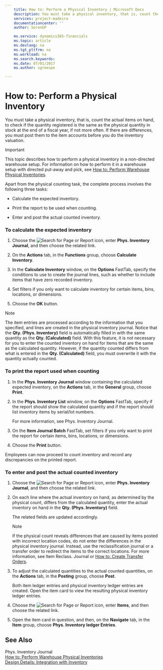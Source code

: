 ```yaml
---
    title: How to: Perform a Physical Inventory | Microsoft Docs
    description: You must take a physical inventory, that is, count the actual items on hand, to check if the quantity registered is the same as the physical quantity in stock at the end of a fiscal year, if not more often. If there are differences, you must post them to the item accounts before you do the inventory valuation.
    services: project-madeira
    documentationcenter: ''
    author: SorenGP

    ms.service: dynamics365-financials
    ms.topic: article
    ms.devlang: na
    ms.tgt_pltfrm: na
    ms.workload: na
    ms.search.keywords:
    ms.date: 07/01/2017
    ms.author: sgroespe

---
```

# How to: Perform a Physical Inventory
You must take a physical inventory, that is, count the actual items on hand, to check if the quantity registered is the same as the physical quantity in stock at the end of a fiscal year, if not more often. If there are differences, you must post them to the item accounts before you do the inventory valuation.  
  
> [!IMPORTANT]  
>  This topic describes how to perform a physical inventory in a non-directed warehouse setup. For information on how to perform it in a warehouse setup with directed put-away and pick, see [How to: Perform Warehouse Physical Inventories](../how-to-perform-warehouse-physical-inventories.md).  
  
 Apart from the physical counting task, the complete process involves the following three tasks:  
  
-   Calculate the expected inventory.  
  
-   Print the report to be used when counting.  
  
-   Enter and post the actual counted inventory.  
  
### To calculate the expected inventory  
  
1.  Choose the ![Search for Page or Report](media/ui-search/search_small.png "Search for Page or Report icon") icon, enter **Phys. Inventory Journal**, and then choose the related link.  
  
2.  On the **Actions** tab, in the **Functions** group, choose **Calculate Inventory**.  
  
3.  In the **Calculate Inventory** window, on the **Options** FastTab, specify the conditions to use to create the journal lines, such as whether to include items that have zero recorded inventory.  
  
4.  Set filters if you only want to calculate inventory for certain items, bins, locations, or dimensions.  
  
5.  Choose the **OK** button.  
  
> [!NOTE]  
>  The item entries are processed according to the information that you specified, and lines are created in the physical inventory journal. Notice that the **Qty. (Phys. Inventory)** field is automatically filled in with the same quantity as the **Qty. (Calculated)** field. With this feature, it is not necessary for you to enter the counted inventory on hand for items that are the same as the calculated quantity. However, if the quantity counted differs from what is entered in the **Qty. (Calculated)** field, you must overwrite it with the quantity actually counted.  
  
### To print the report used when counting  
  
1.  In the  **Phys. Inventory Journal** window containing the calculated expected inventory, on the **Actions** tab, in the **General** group, choose **Print**.  
  
2.  In the **Phys. Inventory List** window, on the **Options** FastTab, specify if the report should show the calculated quantity and if the report should list inventory items by serial/lot numbers.  
  
     For more information, see Phys. Inventory Journal.  
  
3.  On the **Item Journal Batch** FastTab, set filters if you only want to print the report for certain items, bins, locations, or dimensions.  
  
4.  Choose the **Print** button.  
  
 Employees can now proceed to count inventory and record any discrepancies on the printed report.  
  
### To enter and post the actual counted inventory  
  
1.  Choose the ![Search for Page or Report](media/ui-search/search_small.png "Search for Page or Report icon") icon, enter **Phys. Inventory Journal**, and then choose the related link.  
  
2.  On each line where the actual inventory on hand, as determined by the physical count, differs from the calculated quantity, enter the actual inventory on hand in the **Qty. (Phys. Inventory)** field.  
  
     The related fields are updated accordingly.  
  
    > [!NOTE]  
    >  If the physical count reveals differences that are caused by items posted with incorrect location codes, do not enter the differences in the physical inventory journal. Instead, use the reclassification journal or a transfer order to redirect the items to the correct locations. For more information, see Item Reclass. Journal or [How to: Create Transfer Orders](../how-to-create-transfer-orders.md).  
  
3.  To adjust the calculated quantities to the actual counted quantities, on the **Actions** tab, in the **Posting** group, choose **Post**.  
  
     Both item ledger entries and physical inventory ledger entries are created. Open the item card to view the resulting physical inventory ledger entries.  
  
4.  Choose the ![Search for Page or Report](media/ui-search/search_small.png "Search for Page or Report icon") icon, enter **Items**, and then choose the related link.  
  
5.  Open the item card in question, and then, on the **Navigate** tab, in the **Item** group, choose **Phys. Inventory ledger Entries**.  
  
## See Also  
 Phys. Inventory Journal   
 [How to: Perform Warehouse Physical Inventories](../how-to-perform-warehouse-physical-inventories.md)   
 [Design Details: Integration with Inventory](design-details-integration-with-inventory.md)